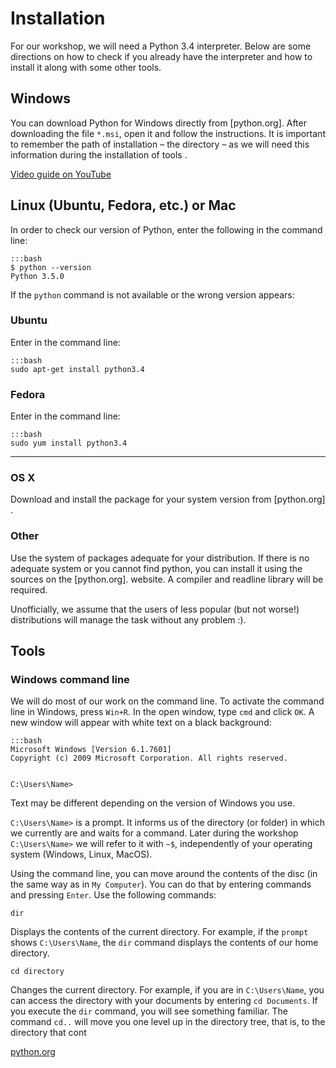 Installation
============

For our workshop, we will need a Python 3.4 interpreter. Below are some
directions on how to check if you already have the interpreter and how
to install it along with some other tools.

Windows
-------

You can download Python for Windows directly from [python.org]. After
downloading the file `*.msi`, open it and follow the instructions. It is
important to remember the path of installation – the directory – as we
will need this information during the
installation of tools <tools>.

[Video guide on YouTube](https://www.youtube.com/watch?v=0d6znPZb3PQ&t=3s)

Linux (Ubuntu, Fedora, etc.) or Mac
-----------------------------------

In order to check our version of Python, enter the following in the
command line:

    :::bash
    $ python --version
    Python 3.5.0


If the `python` command is not available or the wrong version appears:

### Ubuntu

Enter in the command line:

    :::bash
    sudo apt-get install python3.4


### Fedora

Enter in the command line:

    :::bash
    sudo yum install python3.4
****

### OS X

Download and install the package for your system version from
[python.org] .

### Other

Use the system of packages adequate for your distribution. If there is
no adequate system or you cannot find python, you can install it using
the sources on the [python.org]. website. A compiler and readline
library will be required.

Unofficially, we assume that the users of less popular (but not worse!)
distributions will manage the task without any problem :).

Tools
-----

### Windows command line

We will do most of our work on the command line. To activate the command
line in Windows, press `Win+R`. In the open window, type `cmd` and click
`OK`. A new window will appear with white text on a black background:

    :::bash
    Microsoft Windows [Version 6.1.7601]
    Copyright (c) 2009 Microsoft Corporation. All rights reserved.


    C:\Users\Name>


Text may be different depending on the version of Windows you use.

`C:\Users\Name>` is a prompt. It informs us of the directory (or folder)
in which we currently are and waits for a command. Later during the
workshop `C:\Users\Name>` we will refer to it with `~$`, independently
of your operating system (Windows, Linux, MacOS).

Using the command line, you can move around the contents of the disc (in
the same way as in `My Computer`). You can do that by entering commands
and pressing `Enter`. Use the following commands:

`dir`

Displays the contents of the current directory. For example, if the
`prompt` shows `C:\Users\Name`, the `dir` command displays the
contents of our home directory.

`cd directory`

Changes the current directory. For example, if you are in
`C:\Users\Name`, you can access the directory with your documents by
entering `cd Documents`. If you execute the `dir` command, you will
see something familiar. The command `cd..` will move you one level
up in the directory tree, that is, to the directory that cont


[python.org](http://python.org)